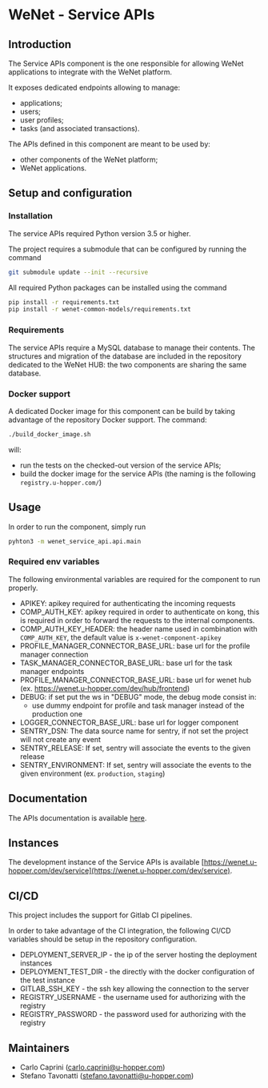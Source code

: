 # WeNet -  Service APIs

## Introduction

The Service APIs component is the one responsible for allowing WeNet applications to integrate with the WeNet platform.

It exposes dedicated endpoints allowing to manage:

* applications;
* users;
* user profiles;
* tasks (and associated transactions).

The APIs defined in this component are meant to be used by:

* other components of the WeNet platform;
* WeNet applications.


## Setup and configuration

### Installation

The service APIs required Python version 3.5 or higher.

The project requires a submodule that can be configured by running the command

```bash
git submodule update --init --recursive
```

All required Python packages can be installed using the command

```bash
pip install -r requirements.txt
pip install -r wenet-common-models/requirements.txt
```


### Requirements

The service APIs require a MySQL database to manage their contents.
The structures and migration of the database are included in the repository dedicated to the WeNet HUB: the two components are sharing the same database.


### Docker support

A dedicated Docker image for this component can be build by taking advantage of the repository Docker support.
The command:

```bash
./build_docker_image.sh
```

will:

* run the tests on the checked-out version of the service APIs;
* build the docker image for the service APIs (the naming is the following `registry.u-hopper.com/`)

## Usage

In order to run the component, simply run 

```bash
pyhton3 -m wenet_service_api.api.main
```

### Required env variables

The following environmental variables are required for the component to run properly.

- APIKEY: apikey required for authenticating the incoming requests
- COMP_AUTH_KEY: apikey required in order to authenticate on kong, this is required in order to forward the requests to the internal components.
- COMP_AUTH_KEY_HEADER: the header name used in combination with `COMP_AUTH_KEY`, the default value is `x-wenet-component-apikey`
- PROFILE_MANAGER_CONNECTOR_BASE_URL: base url for the profile manager connection
- TASK_MANAGER_CONNECTOR_BASE_URL: base url for the task manager endpoints
- PROFILE_MANAGER_CONNECTOR_BASE_URL: base url for wenet hub (ex. https://wenet.u-hopper.com/dev/hub/frontend)
- DEBUG: if set put the ws in "DEBUG" mode, the debug mode consist in:
    - use dummy endpoint for profile and task manager instead of the production one
- LOGGER_CONNECTOR_BASE_URL: base url for logger component
- SENTRY_DSN: The data source name for sentry, if not set the project will not create any event
- SENTRY_RELEASE: If set, sentry will associate the events to the given release
- SENTRY_ENVIRONMENT: If set, sentry will associate the events to the given environment (ex. `production`, `staging`)


## Documentation

The APIs documentation is available [here](http://swagger.u-hopper.com/?url=https://bitbucket.org/wenet/wenet-components-documentation/raw/master/sources/wenet-service_api-openapi.yaml#/).


## Instances

The development instance of the Service APIs is available [https://wenet.u-hopper.com/dev/service](https://wenet.u-hopper.com/dev/service).
    
## CI/CD

This project includes the support for Gitlab CI pipelines.

In order to take advantage of the CI integration, the following CI/CD variables should be setup in the repository configuration.

* DEPLOYMENT_SERVER_IP - the ip of the server hosting the deployment instances
* DEPLOYMENT_TEST_DIR - the directly with the docker configuration of the test instance
* GITLAB_SSH_KEY - the ssh key allowing the connection to the server
* REGISTRY_USERNAME - the username used for authorizing with the registry
* REGISTRY_PASSWORD - the password used for authorizing with the registry


## Maintainers

- Carlo Caprini (carlo.caprini@u-hopper.com)
- Stefano Tavonatti (stefano.tavonatti@u-hopper.com)